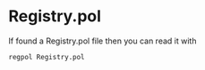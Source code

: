 # Registry.pol
If found a Registry.pol file then you can read it with
```bash
regpol Registry.pol
```